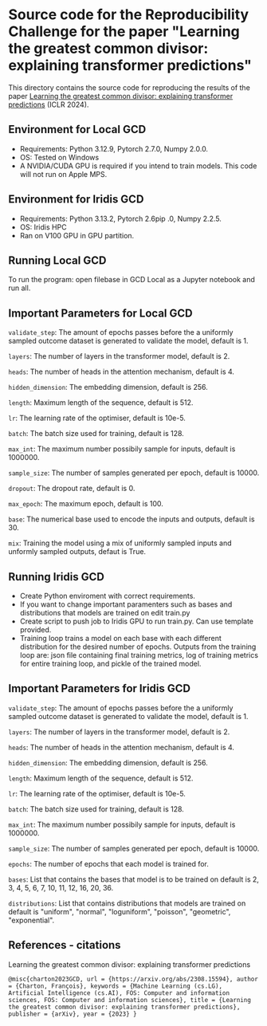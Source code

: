 # Source code for the Reproducibility Challenge for the paper "Learning the greatest common divisor: explaining transformer predictions"

This directory contains the source code for reproducing the results of the paper [Learning the greatest common divisor: explaining transformer predictions](https://arxiv.org/abs/2308.15594) (ICLR 2024).

## Environment for Local GCD
* Requirements: Python 3.12.9, Pytorch 2.7.0, Numpy 2.0.0.
* OS: Tested on Windows
* A NVIDIA/CUDA GPU is required if you intend to train models. This code will not run on Apple MPS.

## Environment for Iridis GCD
* Requirements: Python 3.13.2, Pytorch 2.6pip .0, Numpy 2.2.5.
* OS: Iridis HPC 
* Ran on V100 GPU in GPU partition.

## Running Local GCD
To run the program: open filebase in GCD Local as a Jupyter notebook and run all. 

## Important Parameters for Local GCD

`validate_step`: The amount of epochs passes before the a uniformly sampled outcome dataset is generated to validate the model, default is 1.

`layers`: The number of layers in the transformer model, default is 2.

`heads`: The number of heads in the attention mechanism, default is 4.

`hidden_dimension`: The embedding dimension, default is 256.

`length`: Maximum length of the sequence, default is 512.

`lr`: The learning rate of the optimiser, default is 10e-5.

`batch`: The batch size used for training, default is 128.

`max_int`: The maximum number possibily sample for inputs, default is 1000000.

`sample_size`: The number of samples generated per epoch, default is 10000.

`dropout`: The dropout rate, default is 0.

`max_epoch`: The maximum epoch, default is 100.

`base`: The numerical base used to encode the inputs and outputs, default is 30.

`mix`: Training the model using a mix of uniformly sampled inputs and unformly sampled outputs, defaut is True.

## Running Iridis GCD

* Create Python enviroment with correct requirements.
* If you want to change important paramenters such as bases and distributions that models are trained on edit train.py
* Create script to push job to Iridis GPU to run train.py. Can use template provided.
* Training loop trains a model on each base with each different distribution for the desired number of epochs. Outputs from the training loop are: json file containing final training metrics, log of training metrics for entire training loop, and pickle of the trained model.     

## Important Parameters for Iridis GCD

`validate_step`: The amount of epochs passes before the a uniformly sampled outcome dataset is generated to validate the model, default is 1.

`layers`: The number of layers in the transformer model, default is 2.

`heads`: The number of heads in the attention mechanism, default is 4.

`hidden_dimension`: The embedding dimension, default is 256.

`length`: Maximum length of the sequence, default is 512.

`lr`: The learning rate of the optimiser, default is 10e-5.

`batch`: The batch size used for training, default is 128.

`max_int`: The maximum number possibily sample for inputs, default is 1000000.

`sample_size`: The number of samples generated per epoch, default is 10000.

`epochs`: The number of epochs that each model is trained for.

`bases`: List that contains the bases that model is to be trained on default is 2, 3, 4, 5, 6, 7, 10, 11, 12, 16, 20, 36.

`distributions`: List that contains distributions that models are trained on default is "uniform", "normal", "loguniform", "poisson",
                 "geometric", "exponential".


## References - citations

Learning the greatest common divisor: explaining transformer predictions

`@misc{charton2023GCD,
  url = {https://arxiv.org/abs/2308.15594},
  author = {Charton, François},
  keywords = {Machine Learning (cs.LG), Artificial Intelligence (cs.AI), FOS: Computer and information sciences, FOS: Computer and information sciences},
  title = {Learning the greatest common divisor: explaining transformer predictions},
  publisher = {arXiv},
  year = {2023}
}`

